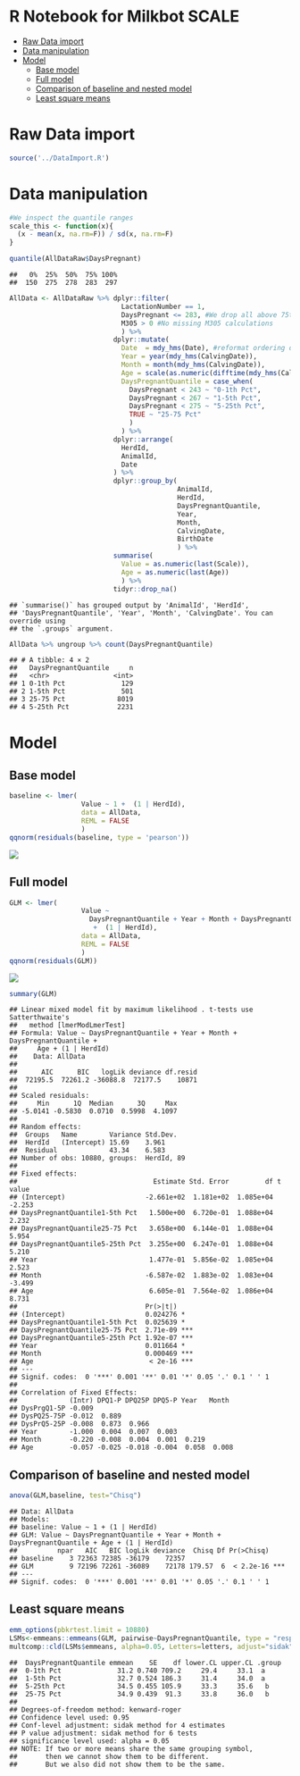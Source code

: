R Notebook for Milkbot SCALE
================

- [Raw Data import](#raw-data-import)
- [Data manipulation](#data-manipulation)
- [Model](#model)
  - [Base model](#base-model)
  - [Full model](#full-model)
  - [Comparison of baseline and nested
    model](#comparison-of-baseline-and-nested-model)
  - [Least square means](#least-square-means)

# Raw Data import

``` r
source('../DataImport.R')
```

# Data manipulation

``` r
#We inspect the quantile ranges
scale_this <- function(x){
  (x - mean(x, na.rm=F)) / sd(x, na.rm=F)
}

quantile(AllDataRaw$DaysPregnant)
```

    ##   0%  25%  50%  75% 100% 
    ##  150  275  278  283  297

``` r
AllData <- AllDataRaw %>% dplyr::filter(
                            LactationNumber == 1,
                            DaysPregnant <= 283, #We drop all above 75th percentile because no interest at this stage, missing inseminations?
                            M305 > 0 #No missing M305 calculations
                            ) %>% 
                          dplyr::mutate(
                            Date  = mdy_hms(Date), #reformat ordering date
                            Year = year(mdy_hms(CalvingDate)),
                            Month = month(mdy_hms(CalvingDate)),
                            Age = scale(as.numeric(difftime(mdy_hms(CalvingDate), mdy_hms(BirthDate), units = "days"))),
                            DaysPregnantQuantile = case_when(
                              DaysPregnant < 243 ~ "0-1th Pct",
                              DaysPregnant < 267 ~ "1-5th Pct",
                              DaysPregnant < 275 ~ "5-25th Pct",
                              TRUE ~ "25-75 Pct"
                              )
                            ) %>%
                          dplyr::arrange(
                            HerdId,
                            AnimalId,
                            Date
                          ) %>%
                          dplyr::group_by(
                                          AnimalId,
                                          HerdId,
                                          DaysPregnantQuantile,
                                          Year,
                                          Month,
                                          CalvingDate,
                                          BirthDate
                                          ) %>% 
                          summarise(
                            Value = as.numeric(last(Scale)),
                            Age = as.numeric(last(Age))
                            ) %>% 
                          tidyr::drop_na() 
```

    ## `summarise()` has grouped output by 'AnimalId', 'HerdId',
    ## 'DaysPregnantQuantile', 'Year', 'Month', 'CalvingDate'. You can override using
    ## the `.groups` argument.

``` r
AllData %>% ungroup %>% count(DaysPregnantQuantile)    
```

    ## # A tibble: 4 × 2
    ##   DaysPregnantQuantile     n
    ##   <chr>                <int>
    ## 1 0-1th Pct              129
    ## 2 1-5th Pct              501
    ## 3 25-75 Pct             8019
    ## 4 5-25th Pct            2231

# Model

## Base model

``` r
baseline <- lmer(
                  Value ~ 1 +  (1 | HerdId), 
                  data = AllData,
                  REML = FALSE
                  )
qqnorm(residuals(baseline, type = 'pearson'))
```

![](Scale_files/figure-gfm/unnamed-chunk-5-1.png)<!-- -->

## Full model

``` r
GLM <- lmer(
                  Value ~ 
                    DaysPregnantQuantile + Year + Month + DaysPregnantQuantile + Age
                     +  (1 | HerdId),
                  data = AllData,
                  REML = FALSE
                  )
qqnorm(residuals(GLM))
```

![](Scale_files/figure-gfm/unnamed-chunk-6-1.png)<!-- -->

``` r
summary(GLM)
```

    ## Linear mixed model fit by maximum likelihood . t-tests use Satterthwaite's
    ##   method [lmerModLmerTest]
    ## Formula: Value ~ DaysPregnantQuantile + Year + Month + DaysPregnantQuantile +  
    ##     Age + (1 | HerdId)
    ##    Data: AllData
    ## 
    ##      AIC      BIC   logLik deviance df.resid 
    ##  72195.5  72261.2 -36088.8  72177.5    10871 
    ## 
    ## Scaled residuals: 
    ##     Min      1Q  Median      3Q     Max 
    ## -5.0141 -0.5830  0.0710  0.5998  4.1097 
    ## 
    ## Random effects:
    ##  Groups   Name        Variance Std.Dev.
    ##  HerdId   (Intercept) 15.69    3.961   
    ##  Residual             43.34    6.583   
    ## Number of obs: 10880, groups:  HerdId, 89
    ## 
    ## Fixed effects:
    ##                                  Estimate Std. Error         df t value
    ## (Intercept)                    -2.661e+02  1.181e+02  1.085e+04  -2.253
    ## DaysPregnantQuantile1-5th Pct   1.500e+00  6.720e-01  1.088e+04   2.232
    ## DaysPregnantQuantile25-75 Pct   3.658e+00  6.144e-01  1.088e+04   5.954
    ## DaysPregnantQuantile5-25th Pct  3.255e+00  6.247e-01  1.088e+04   5.210
    ## Year                            1.477e-01  5.856e-02  1.085e+04   2.523
    ## Month                          -6.587e-02  1.883e-02  1.083e+04  -3.499
    ## Age                             6.605e-01  7.564e-02  1.086e+04   8.731
    ##                                Pr(>|t|)    
    ## (Intercept)                    0.024276 *  
    ## DaysPregnantQuantile1-5th Pct  0.025639 *  
    ## DaysPregnantQuantile25-75 Pct  2.71e-09 ***
    ## DaysPregnantQuantile5-25th Pct 1.92e-07 ***
    ## Year                           0.011664 *  
    ## Month                          0.000469 ***
    ## Age                             < 2e-16 ***
    ## ---
    ## Signif. codes:  0 '***' 0.001 '**' 0.01 '*' 0.05 '.' 0.1 ' ' 1
    ## 
    ## Correlation of Fixed Effects:
    ##             (Intr) DPQ1-P DPQ25P DPQ5-P Year   Month 
    ## DysPrgQ1-5P -0.009                                   
    ## DysPQ25-75P -0.012  0.889                            
    ## DysPrQ5-25P -0.008  0.873  0.966                     
    ## Year        -1.000  0.004  0.007  0.003              
    ## Month       -0.220 -0.008  0.004  0.001  0.219       
    ## Age         -0.057 -0.025 -0.018 -0.004  0.058  0.008

## Comparison of baseline and nested model

``` r
anova(GLM,baseline, test="Chisq")
```

    ## Data: AllData
    ## Models:
    ## baseline: Value ~ 1 + (1 | HerdId)
    ## GLM: Value ~ DaysPregnantQuantile + Year + Month + DaysPregnantQuantile + Age + (1 | HerdId)
    ##          npar   AIC   BIC logLik deviance  Chisq Df Pr(>Chisq)    
    ## baseline    3 72363 72385 -36179    72357                         
    ## GLM         9 72196 72261 -36089    72178 179.57  6  < 2.2e-16 ***
    ## ---
    ## Signif. codes:  0 '***' 0.001 '**' 0.01 '*' 0.05 '.' 0.1 ' ' 1

## Least square means

``` r
emm_options(pbkrtest.limit = 10880)
LSMs<-emmeans::emmeans(GLM, pairwise~DaysPregnantQuantile, type = "response", adjust="sidak", glhargs=list())
multcomp::cld(LSMs$emmeans, alpha=0.05, Letters=letters, adjust="sidak")
```

    ##  DaysPregnantQuantile emmean    SE    df lower.CL upper.CL .group
    ##  0-1th Pct              31.2 0.740 709.2     29.4     33.1  a    
    ##  1-5th Pct              32.7 0.524 186.3     31.4     34.0  a    
    ##  5-25th Pct             34.5 0.455 105.9     33.3     35.6   b   
    ##  25-75 Pct              34.9 0.439  91.3     33.8     36.0   b   
    ## 
    ## Degrees-of-freedom method: kenward-roger 
    ## Confidence level used: 0.95 
    ## Conf-level adjustment: sidak method for 4 estimates 
    ## P value adjustment: sidak method for 6 tests 
    ## significance level used: alpha = 0.05 
    ## NOTE: If two or more means share the same grouping symbol,
    ##       then we cannot show them to be different.
    ##       But we also did not show them to be the same.
